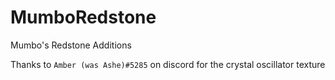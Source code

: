 # MumboRedstone
 Mumbo's Redstone Additions

Thanks to `Amber (was Ashe)#5285` on discord for the crystal oscillator texture
